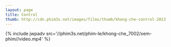 ```yaml
---
layout: page
title: Control
thumb: http://cdn.phim3s.net/images/films/thumb/khong-che-control-2013.jpg
---
```

{% include jwpadv src='//phim3s.net/phim-le/khong-che_7002/xem-phim//video.mp4' %}